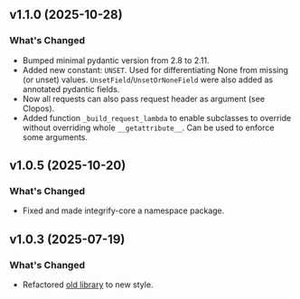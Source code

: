 ## v1.1.0 (2025-10-28)

### What's Changed

* Bumped minimal pydantic version from 2.8 to 2.11.
* Added new constant: `UNSET`. Used for differentiating None from missing (or unset) values. `UnsetField`/`UnsetOrNoneField` were also added as annotated pydantic fields.
* Now all requests can also pass request header as argument (see Clopos).
* Added function `_build_request_lambda` to enable subclasses to override without overriding whole `__getattribute__`. Can be used to enforce some arguments.

## v1.0.5 (2025-10-20)

### What's Changed

* Fixed and made integrify-core a namespace package.

## v1.0.3 (2025-07-19)

### What's Changed

* Refactored [old library](https://github.com/mmzeynalli/integrify) to new style.
